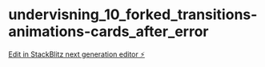 # undervisning_10_forked_transitions-animations-cards_after_error

[Edit in StackBlitz next generation editor ⚡️](https://stackblitz.com/~/github.com/THOM4S-XXIII/undervisning_10_forked_transitions-animations-cards_after_error)